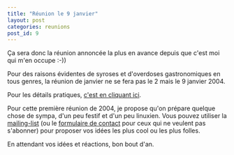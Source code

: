 ```yaml
---
title: "Réunion le 9 janvier"
layout: post
categories: reunions
post_id: 9
---
```

Ça sera donc la réunion annoncée la plus en avance depuis que c'est moi qui m'en occupe :-))

Pour des raisons évidentes de syroses et d'overdoses gastronomiques en tous genres, la réunion de janvier ne se fera pas le 2 mais le 9 janvier 2004.

Pour les détails pratiques, [c'est en cliquant ici](/association/les-reunions-du-plug/).

Pour cette première réunion de 2004, je propose qu'on prépare quelque chose de sympa, d'un peu festif et d'un peu linuxien. Vous pouvez utiliser la [mailing-list](/association/mailing-lists/) (ou le [formulaire de contact](/contact/) pour ceux qui ne veulent pas s'abonner) pour proposer vos idées les plus cool ou les plus folles.

En attendant vos idées et réactions, bon bout d'an.